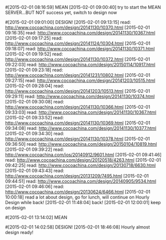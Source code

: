#[2015-02-01 08:16:59] MEAN
[2015-02-01 09:00:40] try to start the MEAN SERVER...BUT NOT success yet, switch to design now

#[2015-02-01 09:01:00] DESIGN!
[2015-02-01 09:13:15] read: http://www.cocoachina.com/design/20141130/10370.html
[2015-02-01 09:16:35] read: http://www.cocoachina.com/design/20141130/10367.html
[2015-02-01 09:17:25] read: http://www.cocoachina.com/design/20141124/10304.html
[2015-02-01 09:18:07] read: http://www.cocoachina.com/design/20141130/10371.html
[2015-02-01 09:19:52] read: http://www.cocoachina.com/design/20141130/10372.html
[2015-02-01 09:22:03] read: http://www.cocoachina.com/design/20150114/10917.html
[2015-02-01 09:23:18] read: http://www.cocoachina.com/design/20141231/10802.html
[2015-02-01 09:27:15] read: http://www.cocoachina.com/design/20141203/10515.html
[2015-02-01 09:28:04] read: http://www.cocoachina.com/design/20141203/10513.html
[2015-02-01 09:29:11] read: http://www.cocoachina.com/design/20141130/10374.html
[2015-02-01 09:30:08] read: http://www.cocoachina.com/design/20141130/10366.html
[2015-02-01 09:33:03] read: http://www.cocoachina.com/design/20141130/10367.html
[2015-02-01 09:33:52] read: http://www.cocoachina.com/design/20141130/10369.html
[2015-02-01 09:34:08] read: http://www.cocoachina.com/design/20141130/10377.html
[2015-02-01 09:34:30] read: http://www.cocoachina.com/design/20141130/10378.html
[2015-02-01 09:36:50] read: http://www.cocoachina.com/design/20150104/10819.html
[2015-02-01 09:39:22] read: http://www.cocoachina.com/ios/20140912/9601.html
[2015-02-01 09:41:46] read: http://www.cocoachina.com/design/20120518/4263.html
[2015-02-01 09:42:25] read: http://www.cocoachina.com/design/20130718/6630.html
[2015-02-01 09:43:43] read: http://www.cocoachina.com/design/20131209/7495.html
[2015-02-01 09:44:51] read: http://www.cocoachina.com/design/20140905/9534.html
[2015-02-01 09:46:06] read: http://www.cocoachina.com/design/20130624/6466.html
[2015-02-01 10:00:18] read a lot about design, go for lunch, will continue on Hourly Design while back!
[2015-02-01 11:48:04] back!
[2015-02-01 12:00:01] keep on design

#[2015-02-01 13:14:02] MEAN

#[2015-02-01 14:02:58] DESIGN!
[2015-02-01 18:46:08] Hourly almost design ready!
